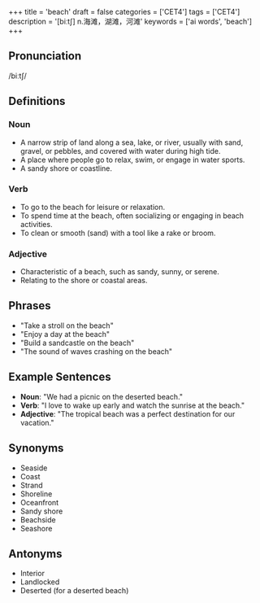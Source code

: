+++
title = 'beach'
draft = false
categories = ['CET4']
tags = ['CET4']
description = '[biːt∫] n.海滩，湖滩，河滩'
keywords = ['ai words', 'beach']
+++

## Pronunciation
/biːtʃ/

## Definitions
### Noun
- A narrow strip of land along a sea, lake, or river, usually with sand, gravel, or pebbles, and covered with water during high tide.
- A place where people go to relax, swim, or engage in water sports.
- A sandy shore or coastline.

### Verb
- To go to the beach for leisure or relaxation.
- To spend time at the beach, often socializing or engaging in beach activities.
- To clean or smooth (sand) with a tool like a rake or broom.

### Adjective
- Characteristic of a beach, such as sandy, sunny, or serene.
- Relating to the shore or coastal areas.

## Phrases
- "Take a stroll on the beach"
- "Enjoy a day at the beach"
- "Build a sandcastle on the beach"
- "The sound of waves crashing on the beach"

## Example Sentences
- **Noun**: "We had a picnic on the deserted beach."
- **Verb**: "I love to wake up early and watch the sunrise at the beach."
- **Adjective**: "The tropical beach was a perfect destination for our vacation."

## Synonyms
- Seaside
- Coast
- Strand
- Shoreline
- Oceanfront
- Sandy shore
- Beachside
- Seashore

## Antonyms
- Interior
- Landlocked
- Deserted (for a deserted beach)
